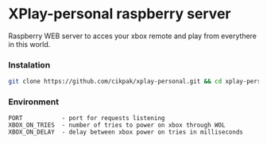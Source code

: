 # XPlay-personal raspberry server

Raspberry WEB server to acces your xbox remote and play from everythere in this world.

### Instalation

```sh
git clone https://github.com/cikpak/xplay-personal.git && cd xplay-personal && bash ./configure.sh
```

### Environment
```
PORT           - port for requests listening
XBOX_ON_TRIES  - number of tries to power on xbox through WOL
XBOX_ON_DELAY  - delay between xbox power on tries in milliseconds
```